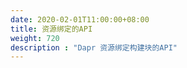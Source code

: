 ```yaml
---
date: 2020-02-01T11:00:00+08:00
title: 资源绑定的API
weight: 720
description : "Dapr 资源绑定构建块的API"
---
```




